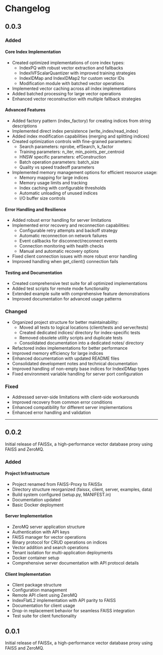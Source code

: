 # Changelog

## 0.0.3

### Added

#### Core Index Implementation
- Created optimized implementations of core index types:
  - IndexPQ with robust vector extraction and fallbacks
  - IndexIVFScalarQuantizer with improved training strategies
  - IndexIDMap and IndexIDMap2 for custom vector IDs
  - Modification module with batched vector operations
- Implemented vector caching across all index implementations
- Added batched processing for large vector operations
- Enhanced vector reconstruction with multiple fallback strategies

#### Advanced Features
- Added factory pattern (index_factory) for creating indices from string descriptions
- Implemented direct index persistence (write_index/read_index)
- Added index modification capabilities (merging and splitting indices)
- Created optimization controls with fine-grained parameters:
  - Search parameters: nprobe, efSearch, k_factor
  - Training parameters: n_iter, min_points_per_centroid
  - HNSW specific parameters: efConstruction
  - Batch operation parameters: batch_size
  - Quality vs speed tradeoff parameters
- Implemented memory management options for efficient resource usage:
  - Memory mapping for large indices
  - Memory usage limits and tracking
  - Index caching with configurable thresholds
  - Automatic unloading of unused indices
  - I/O buffer size controls

#### Error Handling and Resilience
- Added robust error handling for server limitations
- Implemented error recovery and reconnection capabilities:
  - Configurable retry attempts and backoff strategy
  - Automatic reconnection on network failures
  - Event callbacks for disconnect/reconnect events
  - Connection monitoring with health checks
  - Manual and automatic recovery options
- Fixed client connection issues with more robust error handling
- Improved handling when get_client() connection fails

#### Testing and Documentation
- Created comprehensive test suite for all optimized implementations
- Added test scripts for remote mode functionality
- Extended example suite with comprehensive feature demonstrations
- Improved documentation for advanced usage patterns

### Changed
- Organized project structure for better maintainability:
  - Moved all tests to logical locations (client/tests and server/tests)
  - Created dedicated indices/ directory for index-specific tests
  - Removed obsolete utility scripts and duplicate tests
  - Consolidated documentation into a dedicated notes/ directory
- Refactored index implementations for better performance
- Improved memory efficiency for large indices
- Enhanced documentation with updated README files
- Consolidated development notes and technical documentation
- Improved handling of non-empty base indices for IndexIDMap types
- Fixed environment variable handling for server port configuration

### Fixed
- Addressed server-side limitations with client-side workarounds
- Improved recovery from common error conditions
- Enhanced compatibility for different server implementations
- Enhanced error handling and validation

---

## 0.0.2

Initial release of FAISSx, a high-performance vector database proxy using FAISS and ZeroMQ.

### Added

#### Project Infrastructure
- Project renamed from FAISS-Proxy to FAISSx
- Directory structure reorganized (faissx, client, server, examples, data)
- Build system configured (setup.py, MANIFEST.in)
- Documentation updated
- Basic Docker deployment

#### Server Implementation
- ZeroMQ server application structure
- Authentication with API keys
- FAISS manager for vector operations
- Binary protocol for CRUD operations on indices
- Vector addition and search operations
- Tenant isolation for multi-application deployments
- Docker container setup
- Comprehensive server documentation with API protocol details

#### Client Implementation
- Client package structure
- Configuration management
- Remote API client using ZeroMQ
- IndexFlatL2 implementation with API parity to FAISS
- Documentation for client usage
- Drop-in replacement behavior for seamless FAISS integration
- Test suite for client functionality


## 0.0.1

Initial release of FAISSx, a high-performance vector database proxy using FAISS and ZeroMQ.
